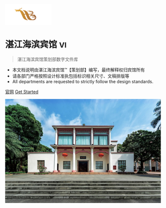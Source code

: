 <!-- _coverpage.md -->

![logo](media/logo.png)

# 湛江海滨宾馆 <small>VI</small>

> 湛江海滨宾馆策划部数字文件库

- 本文档说明由湛江海滨宾馆™【策划部】编写，最终解释权归宾馆所有
- 请各部门严格按照设计标准执包括标识相关尺寸、文稿排版等
- All departments are requested to strictly follow the design standards.

[官网](https://zhanjianghaibinhotel.github.io/haibindoc/)
[Get Started](#介绍)
<!-- 背景图片 -->

![](media/bg.jpg)
